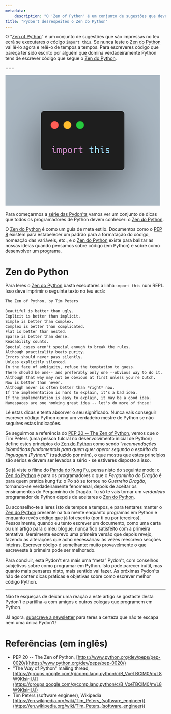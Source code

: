 ```yaml
---
metadata:
    description: "O 'Zen of Python' é um conjunto de sugestões que deves ter sempre em mente quando programas em Python."
title: "Pydon't desrespeites o Zen do Python"
---
```


O “[Zen of Python]” é um conjunto de sugestões que são impressas no teu ecrã se
executares o código `import this`.
Se nunca leste o [Zen do Python][Zen of Python] vai lê-lo agora e relê-o de tempos
a tempos.
Para escreveres código que pareça ter sido escrito por alguém que domina
verdadeiramente Python tens de escrever código que segue
o [Zen do Python][Zen of Python].

===

![Um excerto de código que importa o módulo `this`.](thumbnail.png)

Para começarmos a [série das Pydon'ts][manifesto] vamos ver um conjunto de dicas
que todos os programadores de Python devem conhecer: o [Zen do Python][Zen of Python].

O [Zen do Python][Zen of Python] é como um guia de meta estilo.
Documentos como o [PEP 8][pep8] existem para estabelecer um padrão para a formatação
do código, nomeação das variáveis, etc., e o [Zen do Python][Zen of Python] existe para
balizar as nossas ideias quando pensamos sobre código (em Python) e sobre como
desenvolver um programa.

# Zen do Python

Para leres o [Zen do Python][Zen of Python] basta executares a linha `import this` num
REPL.
Isso deve imprimir o seguinte texto no teu ecrã:

```
The Zen of Python, by Tim Peters

Beautiful is better than ugly.
Explicit is better than implicit.
Simple is better than complex.
Complex is better than complicated.
Flat is better than nested.
Sparse is better than dense.
Readability counts.
Special cases aren't special enough to break the rules.
Although practicality beats purity.
Errors should never pass silently.
Unless explicitly silenced.
In the face of ambiguity, refuse the temptation to guess.
There should be one-- and preferably only one --obvious way to do it.
Although that way may not be obvious at first unless you're Dutch.
Now is better than never.
Although never is often better than *right* now.
If the implementation is hard to explain, it's a bad idea.
If the implementation is easy to explain, it may be a good idea.
Namespaces are one honking great idea -- let's do more of those!
```

Lê estas dicas e tenta absorver o seu significado.
Nunca vais conseguir escrever código Python como um verdadeiro mestre de Python se não
seguires estas indicações.

Se seguirmos a referência do [PEP 20 -- The Zen of Python][Zen of Python], vemos que o
Tim Peters (uma pessoa fulcral no desenvolvimento inicial de Python) define estes
princípios do [Zen do Python][Zen of Python] como sendo “*recomendações idiomáticas
fundamentais para quem quer operar segundo o espírito da linguagem [Python]*” 
(traduzido por mim), o que mostra que estes princípios são sérios e devem ser levados
a sério - se estiveres disposto a isso.

Se já viste o filme do [Panda do Kung Fu][Kung Fu Panda], pensa nisto do seguinte modo:
o [Zen do Python][Zen of Python] é para os programadores o que o *Pergaminho do Dragão*
é para quem pratica kung fu: o Po só se tornou no *Guerreiro Dragão*, tornando-se
verdadeiramente fenomenal, depois de aceitar os ensinamentos do Pergaminho do Dragão.
Tu só te vais tornar um *verdadeiro* programador de Python depois de aceitares
o [Zen do Python][Zen of Python].

Eu aconselho-te a leres isto de tempos a tempos, e para tentares manter o
[Zen do Python][Zen of Python] presente na tua mente enquanto programas em Python
e enquanto revês código que já foi escrito (por ti ou por terceiros).
Pessoalmente, quando eu tento escrever um documento, como uma carta ou um artigo
para o meu blogue, nunca fico satisfeito com a primeira tentativa.
Geralmente escrevo uma primeira versão que depois revejo, fazendo as alterações
que acho necessárias: às vezes reescrevo secções inteiras.
Escrever código é semelhante: muito provavelmente o que escreveste à primeira
pode ser melhorado.

Para concluir, esta Pydon't era mais uma “meta” Pydon't, com conselhos subjetivos
sobre como programar em Python.
Isto pode parecer inútil, mas quanto mais pensares nisto, mais sentido vai fazer.
As próximas Pydon'ts hão de conter dicas práticas e objetivas sobre como escrever
melhor código Python.

---

Não te esqueças de deixar uma reação a este artigo se gostaste desta Pydon't e
partilha-a com amigos e outros colegas que programem em Python.

Já agora, [subscreve a newsletter][subscribe] para teres a certeza que não te escapa
nem uma única Pydon't!

# Referências (em inglês)

 - PEP 20 -- The Zen of Python, [https://www.python.org/dev/peps/pep-0020/](https://www.python.org/dev/peps/pep-0020/)
 - "The Way of Python" mailing thread, [https://groups.google.com/g/comp.lang.python/c/B_VxeTBClM0/m/L8W9KlsiriUJ](https://groups.google.com/g/comp.lang.python/c/B_VxeTBClM0/m/L8W9KlsiriUJ)
 - Tim Peters (software engineer), Wikipedia [https://en.wikipedia.org/wiki/Tim_Peters_(software_engineer)](https://en.wikipedia.org/wiki/Tim_Peters_(software_engineer))


[subscribe]: https://mathspp.com/subscribe
[manifesto]: /blog/pydonts/pydont-manifesto
[pep8]: https://www.python.org/dev/peps/pep-0008/
[Zen of Python]: https://www.python.org/dev/peps/pep-0020/
[Kung Fu Panda]: https://en.wikipedia.org/wiki/Kung_Fu_Panda#Kung_Fu_Panda_(2008)
